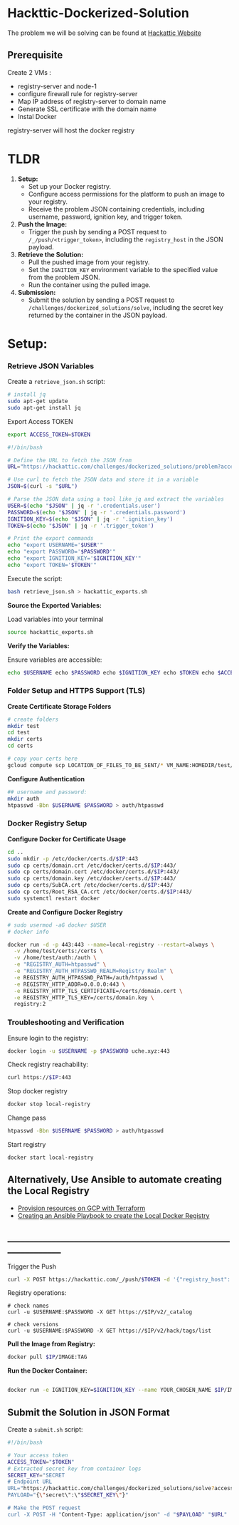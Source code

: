 # Hackttic-Dockerized-Solution

The problem we will be solving can be found at [Hackattic Website](https://hackattic.com/challenges/dockerized_solutions)


## Prerequisite
Create 2 VMs :
- registry-server and node-1
- configure firewall rule for registry-server
- Map IP address of registry-server to domain name
- Generate SSL certificate with the domain name
-  Instal Docker

registry-server will host the docker registry

# TLDR

1. **Setup:**
    - Set up your Docker registry.
    - Configure access permissions for the platform to push an image to your registry.
    - Receive the problem JSON containing credentials, including username, password, ignition key, and trigger token.
3. **Push the Image:**
    - Trigger the push by sending a POST request to `/_/push/<trigger_token>`, including the `registry_host` in the JSON payload.
4. **Retrieve the Solution:**
    - Pull the pushed image from your registry.
    - Set the `IGNITION_KEY` environment variable to the specified value from the problem JSON.
    - Run the container using the pulled image.
5. **Submission:**
    - Submit the solution by sending a POST request to `/challenges/dockerized_solutions/solve`, including the secret key returned by the container in the JSON payload.

# **Setup:** 

### Retrieve JSON Variables
Create a `retrieve_json.sh` script:

```bash
# install jq
sudo apt-get update
sudo apt-get install jq
```

Export Access TOKEN
```bash
export ACCESS_TOKEN=$TOKEN 
```

```bash
#!/bin/bash

# Define the URL to fetch the JSON from
URL="https://hackattic.com/challenges/dockerized_solutions/problem?access_token=$TOKEN"

# Use curl to fetch the JSON data and store it in a variable
JSON=$(curl -s "$URL")

# Parse the JSON data using a tool like jq and extract the variables
USER=$(echo "$JSON" | jq -r '.credentials.user')
PASSWORD=$(echo "$JSON" | jq -r '.credentials.password')
IGNITION_KEY=$(echo "$JSON" | jq -r '.ignition_key')
TOKEN=$(echo "$JSON" | jq -r '.trigger_token')

# Print the export commands
echo "export USERNAME='$USER'"
echo "export PASSWORD='$PASSWORD'"
echo "export IGNITION_KEY='$IGNITION_KEY'"
echo "export TOKEN='$TOKEN'"

```

Execute the script:

```bash
bash retrieve_json.sh > hackattic_exports.sh
```

**Source the Exported Variables:**

Load variables into your terminal

```bash
source hackattic_exports.sh
```

**Verify the Variables:**

Ensure variables are accessible:

```bash
echo $USERNAME echo $PASSWORD echo $IGNITION_KEY echo $TOKEN echo $ACCESS_TOKEN
```


### Folder Setup and HTTPS Support (TLS)

**Create Certificate Storage Folders**

```bash
# create folders
mkdir test
cd test
mkdir certs
cd certs

# copy your certs here
gcloud compute scp LOCATION_OF_FILES_TO_BE_SENT/* VM_NAME:HOMEDIR/test/certs/ --zone=$ZONE
```

 **Configure Authentication**
```bash
## username and password:
mkdir auth
htpasswd -Bbn $USERNAME $PASSWORD > auth/htpasswd
```

### Docker Registry Setup

**Configure Docker for Certificate Usage**
```bash
cd ..
sudo mkdir -p /etc/docker/certs.d/$IP:443
sudo cp certs/domain.crt /etc/docker/certs.d/$IP:443/
sudo cp certs/domain.cert /etc/docker/certs.d/$IP:443/
sudo cp certs/domain.key /etc/docker/certs.d/$IP:443/
sudo cp certs/SubCA.crt /etc/docker/certs.d/$IP:443/
sudo cp certs/Root_RSA_CA.crt /etc/docker/certs.d/$IP:443/
sudo systemctl restart docker
```

**Create and Configure Docker Registry**
```bash
# sudo usermod -aG docker $USER
# docker info

docker run -d -p 443:443 --name=local-registry --restart=always \
  -v /home/test/certs:/certs \
  -v /home/test/auth:/auth \
  -e "REGISTRY_AUTH=htpasswd" \
  -e "REGISTRY_AUTH_HTPASSWD_REALM=Registry Realm" \
  -e REGISTRY_AUTH_HTPASSWD_PATH=/auth/htpasswd \
  -e REGISTRY_HTTP_ADDR=0.0.0.0:443 \
  -e REGISTRY_HTTP_TLS_CERTIFICATE=/certs/domain.cert \
  -e REGISTRY_HTTP_TLS_KEY=/certs/domain.key \
  registry:2
```


### Troubleshooting and Verification

Ensure login to the registry:

```bash
docker login -u $USERNAME -p $PASSWORD uche.xyz:443
```

Check registry reachability:

```bash
curl https://$IP:443

```

Stop docker registry
```bash
docker stop local-registry
```

Change pass
```bash
htpasswd -Bbn $USERNAME $PASSWORD > auth/htpasswd
```

Start registry
```bash
docker start local-registry
```

## Alternatively, Use Ansible to automate creating the Local Registry
  - [Provision resources on GCP with Terraform](terraform)
  - [Creating an Ansible Playbook to create the Local Docker Registry](ansible)

## ______________________________________________________________

Trigger the Push
```bash
curl -X POST https://hackattic.com/_/push/$TOKEN -d '{"registry_host": "$IP"}'

```

Registry operations:

```docker
# check names
curl -u $USERNAME:$PASSWORD -X GET https://$IP/v2/_catalog

# check versions
curl -u $USERNAME:$PASSWORD -X GET https://$IP/v2/hack/tags/list
```

**Pull the Image from Registry:**
```bash
docker pull $IP/IMAGE:TAG
```

**Run the Docker Container:**

```bash

docker run -e IGNITION_KEY=$IGNITION_KEY --name YOUR_CHOSEN_NAME $IP/IMAGE:TAG


```

## Submit the Solution in JSON Format

Create a `submit.sh` script:

```bash
#!/bin/bash

# Your access token
ACCESS_TOKEN="$TOKEN"
# Extracted secret key from container logs
SECRET_KEY="SECRET
# Endpoint URL
URL="https://hackattic.com/challenges/dockerized_solutions/solve?access_token=$ACCESS_TOKEN"
PAYLOAD="{\"secret\":\"$SECRET_KEY\"}"

# Make the POST request
curl -X POST -H "Content-Type: application/json" -d "$PAYLOAD" "$URL"

```
